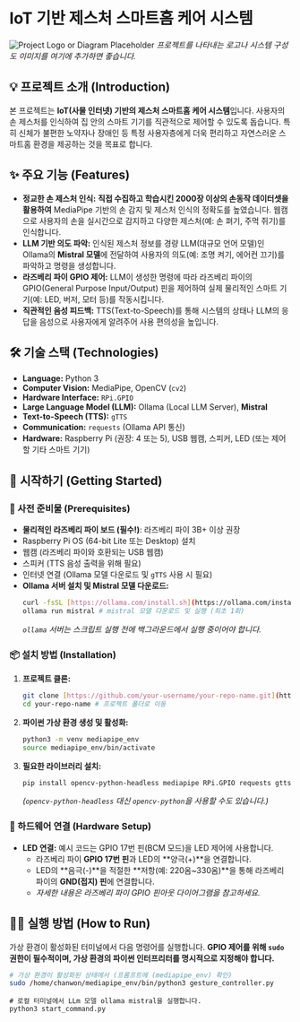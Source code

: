 # IoT 기반 제스처 스마트홈 케어 시스템

![Project Logo or Diagram Placeholder](https://via.placeholder.com/600x300?text=Gesture+Smart+Home+System)
_프로젝트를 나타내는 로고나 시스템 구성도 이미지를 여기에 추가하면 좋습니다._

## 💡 프로젝트 소개 (Introduction)

본 프로젝트는 **IoT(사물 인터넷) 기반의 제스처 스마트홈 케어 시스템**입니다. 사용자의 손 제스처를 인식하여 집 안의 스마트 기기를 직관적으로 제어할 수 있도록 돕습니다. 특히 신체가 불편한 노약자나 장애인 등 특정 사용자층에게 더욱 편리하고 자연스러운 스마트홈 환경을 제공하는 것을 목표로 합니다.

## ✨ 주요 기능 (Features)

* **정교한 손 제스처 인식:** **직접 수집하고 학습시킨 2000장 이상의 손동작 데이터셋을 활용하여** MediaPipe 기반의 손 감지 및 제스처 인식의 정확도를 높였습니다. 웹캠으로 사용자의 손을 실시간으로 감지하고 다양한 제스처(예: 손 펴기, 주먹 쥐기)를 인식합니다.
* **LLM 기반 의도 파악:** 인식된 제스처 정보를 경량 LLM(대규모 언어 모델)인 Ollama의 **Mistral 모델**에 전달하여 사용자의 의도(예: 조명 켜기, 에어컨 끄기)를 파악하고 명령을 생성합니다.
* **라즈베리 파이 GPIO 제어:** LLM이 생성한 명령에 따라 라즈베리 파이의 GPIO(General Purpose Input/Output) 핀을 제어하여 실제 물리적인 스마트 기기(예: LED, 버저, 모터 등)를 작동시킵니다.
* **직관적인 음성 피드백:** TTS(Text-to-Speech)를 통해 시스템의 상태나 LLM의 응답을 음성으로 사용자에게 알려주어 사용 편의성을 높입니다.

## 🛠️ 기술 스택 (Technologies)

* **Language:** Python 3
* **Computer Vision:** MediaPipe, OpenCV (`cv2`)
* **Hardware Interface:** `RPi.GPIO`
* **Large Language Model (LLM):** Ollama (Local LLM Server), **Mistral**
* **Text-to-Speech (TTS):** `gTTS`
* **Communication:** `requests` (Ollama API 통신)
* **Hardware:** Raspberry Pi (권장: 4 또는 5), USB 웹캠, 스피커, LED (또는 제어할 기타 스마트 기기)

## 🚀 시작하기 (Getting Started)

### 📝 사전 준비물 (Prerequisites)

* **물리적인 라즈베리 파이 보드 (필수!)**: 라즈베리 파이 3B+ 이상 권장
* Raspberry Pi OS (64-bit Lite 또는 Desktop) 설치
* 웹캠 (라즈베리 파이와 호환되는 USB 웹캠)
* 스피커 (TTS 음성 출력을 위해 필요)
* 인터넷 연결 (Ollama 모델 다운로드 및 `gTTS` 사용 시 필요)
* **Ollama 서버 설치 및 Mistral 모델 다운로드:**
    ```bash
    curl -fsSL [https://ollama.com/install.sh](https://ollama.com/install.sh) | sh
    ollama run mistral # mistral 모델 다운로드 및 실행 (최초 1회)
    ```
    _`ollama` 서버는 스크립트 실행 전에 백그라운드에서 실행 중이어야 합니다._

### 📦 설치 방법 (Installation)

1.  **프로젝트 클론:**
    ```bash
    git clone [https://github.com/your-username/your-repo-name.git](https://github.com/your-username/your-repo-name.git) # 본인의 깃허브 경로로 변경
    cd your-repo-name # 프로젝트 폴더로 이동
    ```

2.  **파이썬 가상 환경 생성 및 활성화:**
    ```bash
    python3 -m venv mediapipe_env
    source mediapipe_env/bin/activate
    ```

3.  **필요한 라이브러리 설치:**
    ```bash
    pip install opencv-python-headless mediapipe RPi.GPIO requests gtts
    ```
    _(`opencv-python-headless` 대신 `opencv-python`을 사용할 수도 있습니다.)_

### 🔌 하드웨어 연결 (Hardware Setup)

* **LED 연결:** 예시 코드는 GPIO 17번 핀(BCM 모드)을 LED 제어에 사용합니다.
    * 라즈베리 파이 **GPIO 17번 핀**과 LED의 **양극(+)**을 연결합니다.
    * LED의 **음극(-)**을 적절한 **저항(예: 220옴~330옴)**을 통해 라즈베리 파이의 **GND(접지) 핀**에 연결합니다.
    * _자세한 내용은 라즈베리 파이 GPIO 핀아웃 다이어그램을 참고하세요._

## 🏃‍♂️ 실행 방법 (How to Run)

가상 환경이 활성화된 터미널에서 다음 명령어를 실행합니다. **GPIO 제어를 위해 `sudo` 권한이 필수적이며, 가상 환경의 파이썬 인터프리터를 명시적으로 지정해야 합니다.**

```bash
# 가상 환경이 활성화된 상태에서 (프롬프트에 (mediapipe_env) 확인)
sudo /home/chanwon/mediapipe_env/bin/python3 gesture_controller.py
```

```
# 로컬 터미널에서 LLm 모델 ollama mistral을 실행합니다.
python3 start_command.py
```
